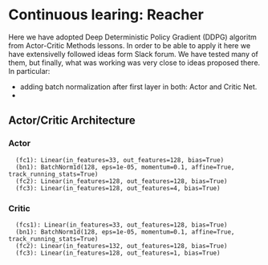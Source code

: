 # Continuous learing: Reacher

Here we have adopted Deep Deterministic Policy Gradient (DDPG) algoritm from Actor-Critic Methods lessons. In order to be able to apply it here we have extensivelly followed ideas form Slack forum. We have tested many of them, but finally, what was working was very close to ideas proposed there. In particular:

* adding batch normalization after first layer in both: Actor and Critic Net.
* 

## Actor/Critic Architecture

### Actor

```
  (fc1): Linear(in_features=33, out_features=128, bias=True)
  (bn1): BatchNorm1d(128, eps=1e-05, momentum=0.1, affine=True, track_running_stats=True)
  (fc2): Linear(in_features=128, out_features=128, bias=True)
  (fc3): Linear(in_features=128, out_features=4, bias=True)
```

### Critic

```
  (fcs1): Linear(in_features=33, out_features=128, bias=True)
  (bn1): BatchNorm1d(128, eps=1e-05, momentum=0.1, affine=True, track_running_stats=True)
  (fc2): Linear(in_features=132, out_features=128, bias=True)
  (fc3): Linear(in_features=128, out_features=1, bias=True)
```

